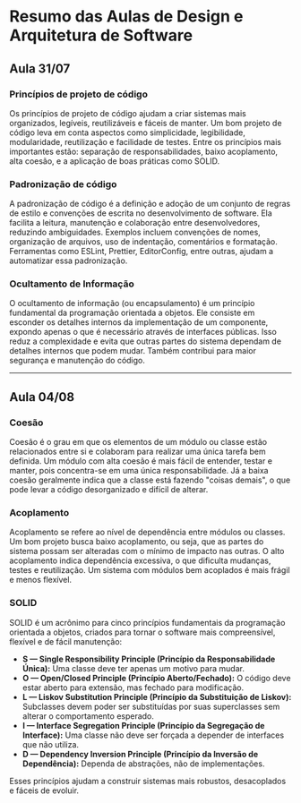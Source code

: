 # Resumo das Aulas de Design e Arquitetura de Software

## Aula 31/07

### Princípios de projeto de código  
Os princípios de projeto de código ajudam a criar sistemas mais organizados, legíveis, reutilizáveis e fáceis de manter. Um bom projeto de código leva em conta aspectos como simplicidade, legibilidade, modularidade, reutilização e facilidade de testes. Entre os princípios mais importantes estão: separação de responsabilidades, baixo acoplamento, alta coesão, e a aplicação de boas práticas como SOLID.

### Padronização de código  
A padronização de código é a definição e adoção de um conjunto de regras de estilo e convenções de escrita no desenvolvimento de software. Ela facilita a leitura, manutenção e colaboração entre desenvolvedores, reduzindo ambiguidades. Exemplos incluem convenções de nomes, organização de arquivos, uso de indentação, comentários e formatação. Ferramentas como ESLint, Prettier, EditorConfig, entre outras, ajudam a automatizar essa padronização.

### Ocultamento de Informação  
O ocultamento de informação (ou encapsulamento) é um princípio fundamental da programação orientada a objetos. Ele consiste em esconder os detalhes internos da implementação de um componente, expondo apenas o que é necessário através de interfaces públicas. Isso reduz a complexidade e evita que outras partes do sistema dependam de detalhes internos que podem mudar. Também contribui para maior segurança e manutenção do código.

---

## Aula 04/08

### Coesão  
Coesão é o grau em que os elementos de um módulo ou classe estão relacionados entre si e colaboram para realizar uma única tarefa bem definida. Um módulo com alta coesão é mais fácil de entender, testar e manter, pois concentra-se em uma única responsabilidade. Já a baixa coesão geralmente indica que a classe está fazendo "coisas demais", o que pode levar a código desorganizado e difícil de alterar.

### Acoplamento  
Acoplamento se refere ao nível de dependência entre módulos ou classes. Um bom projeto busca baixo acoplamento, ou seja, que as partes do sistema possam ser alteradas com o mínimo de impacto nas outras. O alto acoplamento indica dependência excessiva, o que dificulta mudanças, testes e reutilização. Um sistema com módulos bem acoplados é mais frágil e menos flexível.

### SOLID  
SOLID é um acrônimo para cinco princípios fundamentais da programação orientada a objetos, criados para tornar o software mais compreensível, flexível e de fácil manutenção:

- **S — Single Responsibility Principle (Princípio da Responsabilidade Única):** Uma classe deve ter apenas um motivo para mudar.
- **O — Open/Closed Principle (Princípio Aberto/Fechado):** O código deve estar aberto para extensão, mas fechado para modificação.
- **L — Liskov Substitution Principle (Princípio da Substituição de Liskov):** Subclasses devem poder ser substituídas por suas superclasses sem alterar o comportamento esperado.
- **I — Interface Segregation Principle (Princípio da Segregação de Interface):** Uma classe não deve ser forçada a depender de interfaces que não utiliza.
- **D — Dependency Inversion Principle (Princípio da Inversão de Dependência):** Dependa de abstrações, não de implementações.

Esses princípios ajudam a construir sistemas mais robustos, desacoplados e fáceis de evoluir.

